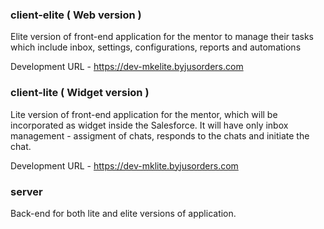 ### client-elite ( Web version )

Elite version of front-end application for the mentor to manage their tasks which include inbox, settings, configurations, reports and automations

Development URL - https://dev-mkelite.byjusorders.com

### client-lite ( Widget version )

Lite version of front-end application for the mentor, which will be incorporated as widget inside the Salesforce. It will have only inbox management - assigment of chats, responds to the chats and initiate the chat.

Development URL - https://dev-mklite.byjusorders.com

### server

Back-end for both lite and elite versions of application.
